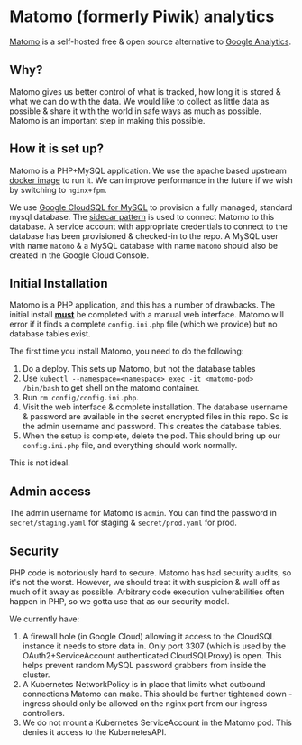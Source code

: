 # Matomo (formerly Piwik) analytics

[Matomo](https://matomo.org/) is a self-hosted free & open source alternative to [Google Analytics](https://analytics.google.com).

## Why?

Matomo gives us better control of what is tracked, how long it is stored & what we can do with the data. We would like to collect as little data as possible & share it with the world in safe ways as much as possible. Matomo is an important step in making this possible.

## How it is set up?

Matomo is a PHP+MySQL application. We use the apache based upstream [docker image](https://hub.docker.com/_/matomo/) to run it. We can improve performance in the future if we wish by switching to `nginx+fpm`.

We use [Google CloudSQL for MySQL](https://cloud.google.com/sql/docs/mysql/) to provision a fully managed, standard mysql database. The [sidecar pattern](https://cloud.google.com/sql/docs/mysql/connect-kubernetes-engine) is used to connect Matomo to this database. A service account with appropriate credentials to connect to the database has been provisioned & checked-in to the repo. A MySQL user with name `matomo` & a MySQL database with name `matomo` should also be created in the Google Cloud Console.

## Initial Installation

Matomo is a PHP application, and this has a number of drawbacks. The initial install **[must](https://github.com/matomo-org/matomo/issues/10257)** be completed with a manual web interface. Matomo will error if it finds a complete `config.ini.php` file (which we provide) but no database tables exist.

The first time you install Matomo, you need to do the following:

1.  Do a deploy. This sets up Matomo, but not the database tables
2.  Use `kubectl --namespace=<namespace> exec -it <matomo-pod> /bin/bash` to get shell on the matomo container.
3.  Run `rm config/config.ini.php`.
4.  Visit the web interface & complete installation. The database username & password are available in the secret encrypted files in this repo. So is the admin username and password. This creates the database tables.
5.  When the setup is complete, delete the pod. This should bring up our `config.ini.php` file, and everything should work normally.

This is not ideal.

## Admin access

The admin username for Matomo is `admin`. You can find the password in `secret/staging.yaml` for staging & `secret/prod.yaml` for prod.

## Security

PHP code is notoriously hard to secure. Matomo has had security audits, so it\'s not the worst. However, we should treat it with suspicion & wall off as much of it away as possible. Arbitrary code execution vulnerabilities often happen in PHP, so we gotta use that as our security model.

We currently have:

1.  A firewall hole (in Google Cloud) allowing it access to the CloudSQL instance it needs to store data in. Only port 3307 (which is used by the OAuth2+ServiceAccount authenticated CloudSQLProxy) is open. This helps prevent random MySQL password grabbers from inside the cluster.
2.  A Kubernetes NetworkPolicy is in place that limits what outbound connections Matomo can make. This should be further tightened down -ingress should only be allowed on the nginx port from our ingress controllers.
3.  We do not mount a Kubernetes ServiceAccount in the Matomo pod. This denies it access to the KubernetesAPI.
